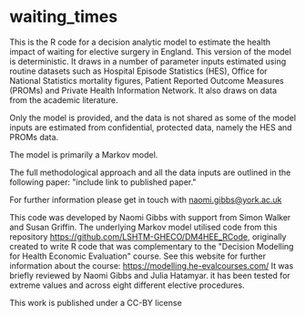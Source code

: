 # waiting_times
This is the R code for a decision analytic model to estimate the health impact of waiting for elective surgery in England.
This version of the model is deterministic. It draws in a number of parameter inputs estimated using routine datasets such 
as Hospital Episode Statistics (HES), Office for National Statistics mortality figures, Patient Reported Outcome Measures (PROMs) and 
Private Health Information Network. It also draws on data from the academic literature.

Only the model is provided, and the data is not shared as some of the model inputs are estimated from confidential, protected data, namely the HES and PROMs data.

The model is primarily a Markov model. 

The full methodological approach and all the data inputs are outlined in the following paper: "include link to published paper."

For further information please get in touch with naomi.gibbs@york.ac.uk

This code was developed by Naomi Gibbs with support from Simon Walker and Susan Griffin. 
The underlying Markov model utilised code from this repository https://github.com/LSHTM-GHECO/DM4HEE_RCode, originally created to write R code that was complementary to the "Decision Modelling for Health Economic Evaluation" course. See this website for further information about the course: https://modelling.he-evalcourses.com/
It was briefly reviewed by Naomi Gibbs and Julia Hatamyar. it has been tested for extreme values and across eight different elective procedures.

This work is published under a CC-BY license
